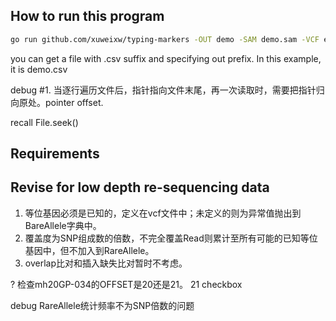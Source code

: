 ## How to run this program

```bash
go run github.com/xuweixw/typing-markers -OUT demo -SAM demo.sam -VCF example/microhaplotype-markers.vcf -min_freq 0.2
```

you can get a file with .csv suffix and specifying out prefix. In this example, it is demo.csv

debug #1. 当逐行遍历文件后，指针指向文件末尾，再一次读取时，需要把指针归向原处。pointer offset.

recall File.seek()

## Requirements

## Revise for low depth re-sequencing data

1. 等位基因必须是已知的，定义在vcf文件中；未定义的则为异常值抛出到BareAllele字典中。
2. 覆盖度为SNP组成数的倍数，不完全覆盖Read则累计至所有可能的已知等位基因中，但不加入到RareAllele。
3. overlap比对和插入缺失比对暂时不考虑。

? 检查mh20GP-034的OFFSET是20还是21。 21 checkbox

debug RareAllele统计频率不为SNP倍数的问题
